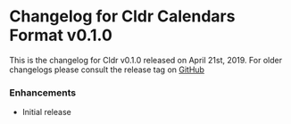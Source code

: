 # Changelog for Cldr Calendars Format v0.1.0

This is the changelog for Cldr v0.1.0 released on April 21st, 2019.  For older changelogs please consult the release tag on [GitHub](https://github.com/kipcole9/cldr_calendars_html/tags)

### Enhancements

* Initial release
